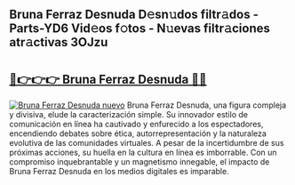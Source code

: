 ## Bruna Ferraz Desnuda D𝚎sn𝚞dos filtr𝚊dos - Parts-YD6 Vid𝚎os f𝚘tos - N𝚞evas filtr𝚊ciones atr𝚊ctivas 3OJzu

# <h2><a href="http://mbbs3r.tromn.icu/?c=Bruna+Ferraz+Desnuda">🔗👉👉👉 Bruna Ferraz Desnuda 🔗🔗</a></h2>

[![Bruna Ferraz Desnuda nuevo](https://i.imgur.com/pEAQMta.gif)](http://mbbs3r.tromn.icu/?c=Bruna+Ferraz+Desnuda)
Bruna Ferraz Desnuda, una figura compleja y divisiva, elude la caracterización simple. Su innovador estilo de comunicación en línea ha cautivado y enfurecido a los espectadores, encendiendo debates sobre ética, autorrepresentación y la naturaleza evolutiva de las comunidades virtuales. A pesar de la incertidumbre de sus próximas acciones, su huella en la cultura en línea es imborrable. Con un compromiso inquebrantable y un magnetismo innegable, el impacto de Bruna Ferraz Desnuda en los medios digitales es imparable.
